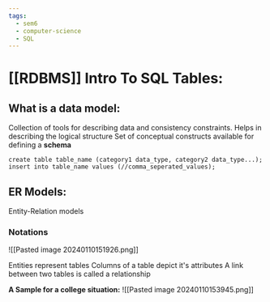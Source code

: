 ```yaml
---
tags:
  - sem6
  - computer-science
  - SQL
---
```

# [[RDBMS]] Intro To SQL Tables:

## What is a data model:
Collection of tools for describing data and consistency constraints.
Helps in describing the logical structure
Set of conceptual constructs available for defining a **schema**

```mysql
create table table_name (category1 data_type, category2 data_type...);
insert into table_name values (//comma_seperated_values);
```

## ER Models:
Entity-Relation models

### Notations

![[Pasted image 20240110151926.png]]

Entities represent tables
Columns of a table depict it's attributes
A link between two tables is called a relationship 

**A Sample for a college situation:**
![[Pasted image 20240110153945.png]]